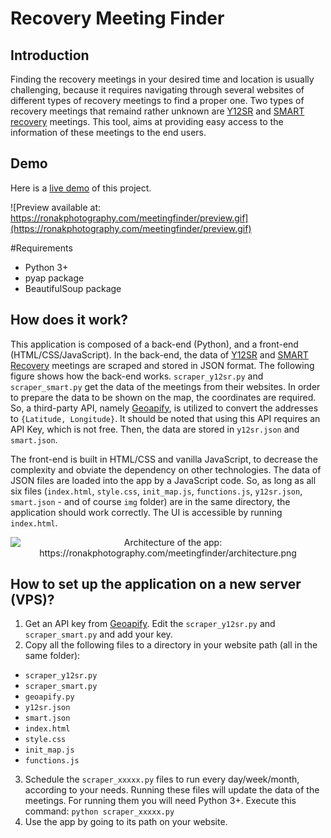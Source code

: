 # Recovery Meeting Finder


## Introduction
Finding the recovery meetings in your desired time and location is usually challenging, because it requires navigating through several websites of different types of recovery meetings to find a proper one. Two types of recovery meetings that remaind rather unknown are [Y12SR](https://y12sr.com/) and [SMART recovery](https://www.smartrecovery.org/) meetings. This tool, aims at providing easy access to the information of these meetings to the end users.



## Demo
Here is a [live demo](https://ronakphotography.com/meetingfinder/) of this project.

![Preview available at: https://ronakphotography.com/meetingfinder/preview.gif](https://ronakphotography.com/meetingfinder/preview.gif)


#Requirements
* Python 3+
* pyap package
* BeautifulSoup package


## How does it work?
This application is composed of a back-end (Python), and a front-end (HTML/CSS/JavaScript). In the back-end, the data of [Y12SR](https://y12sr.com/) and [SMART Recovery](https://www.smartrecovery.org/) meetings are scraped and stored in JSON format. The following figure shows how the back-end works. `scraper_y12sr.py` and `scraper_smart.py` get the data of the meetings from their websites. In order to prepare the data to be shown on the map, the coordinates are required. So, a third-party API, namely [Geoapify](https://www.geoapify.com/), is utilized to convert the addresses to `{Latitude, Longitude}`. It should be noted that using this API requires an API Key, which is not free. Then, the data are stored in `y12sr.json` and `smart.json`.

The front-end is built in HTML/CSS and vanilla JavaScript, to decrease the complexity and obviate the dependency on other technologies. The data of JSON files are loaded into the app by a JavaScript code. So, as long as all six files (`index.html`, `style.css`, `init_map.js`, `functions.js`, `y12sr.json`, `smart.json` - and of course `img` folder) are in the same directory, the application should work correctly. The UI is accessible by running `index.html`.

<center><img src=https://ronakphotography.com/meetingfinder/architecture.png alt="Architecture of the app: https://ronakphotography.com/meetingfinder/architecture.png"></center>



## How to set up the application on a new server (VPS)?

1. Get an API key from [Geoapify](https://www.geoapify.com/). Edit the `scraper_y12sr.py` and `scraper_smart.py` and add your key.
2. Copy all the following files to a directory in your website path (all in the same folder):
 * `scraper_y12sr.py`
 * `scraper_smart.py`
 * `geoapify.py`
 * `y12sr.json`
 * `smart.json`
 * `index.html`
 * `style.css`
 * `init_map.js`
 * `functions.js`
3. Schedule the `scraper_xxxxx.py` files to run every day/week/month, according to your needs. Running these files will update the data of the meetings. For running them you will need Python 3+. Execute this command: `python scraper_xxxxx.py`
4. Use the app by going to its path on your website.


